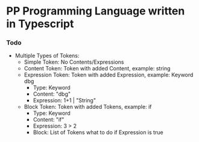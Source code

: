 # PP Programming Language written in Typescript

### Todo
- Multiple Types of Tokens:
    - Simple Token: No Contents/Expressions
    - Content Token: Token with added Content, example: string
    - Expression Token: Token with added Expression, example: Keyword dbg
        - Type: Keyword
        - Content: "dbg"
        - Expression: 1+1 | "String"
    - Block Token: Token with added Tokens, example: if
        - Type: Keyword
        - Content: "if"
        - Expression: 3 > 2
        - Block: List of Tokens what to do if Expression is true
